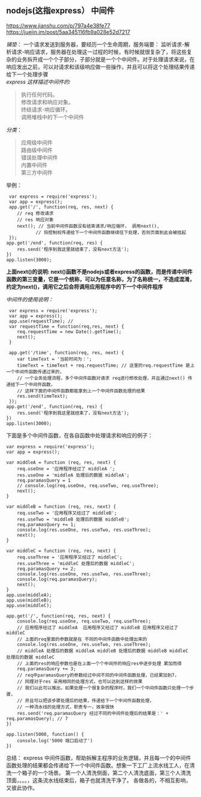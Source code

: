 ## nodejs(这指express） 中间件  
https://www.jianshu.com/p/797a4e38fe77
https://juejin.im/post/5aa345116fb9a028e52d7217

*铺垫*：
一个请求发送到服务器，要经历一个生命周期，服务端要： 监听请求-解析请求-响应请求，服务器在处理这一过程的时候，有时候就很复杂了，将这些复杂的业务拆开成一个个子部分，子部分就是一个个中间件。对于处理请求来说，在响应发出之前，可以对请求和该级响应做一些操作，并且可以将这个处理结果传递给下一个处理步骤   
*express 这样描述中间件的:*
> 执行任何代码。   
> 修改请求和响应对象。  
> 终结请求-响应循环。  
> 调用堆栈中的下一个中间件   

*分类*：
> 应用级中间件  
> 路由级中间件  
> 错误处理中间件  
> 内置中间件  
> 第三方中间件   

举例：
```
 var express = require('express');
 var app = express();
 app.get('/', function(req, res, next) {
    // req 修改请求
    // res 响应对象
    next(); // 当前中间件函数没有结束请求/响应循环， 调用next(), 
           // 将控制权传递给下一个中间件函数继续往下处理，否则页面到此会被挂起
 });
app.get('/end', function(req, res) {
    res.send('程序到我这里就结束了，没有next方法');
})
app.listen(3000);
```
**上面next()的说明: next()函数不是nodejs或者express的函数，而是传递中间件函数的第三变量，它是一个统称，可以为任意名称，为了名称统一，不造成混淆，约定为next()，调用它之后会将调用应用程序中的下一个中间件程序**   

*中间件的使用说明：*

```
 var express = require('express');
 var app = express();
 app.use(requestTime); // 
 var requestTime = function(req,res, next) {
    req.requestTime = new Date().getTime();
    next();
 }

 app.get('/time', function(req, res, next) {
    var timeText = '当前时间为：';
    timeText = timeText + req.requestTime; // 这里的req.requestTime 是上一个中间件函数传递过来的，
    // 一个业务处理流程，多个中间件函数对请求 req进行修改处理，并且通过next() 传递给下一个中间件函数，
    // 这样下面的中间件函数都能拿到上一个中间件函数处理的结果
    res.send(timeText);
 });
app.get('/end', function(req, res) {
    res.send('程序到我这里就结束了，没有next方法');
})
app.listen(3000);

```

下面是多个中间件函数，在各自函数中处理请求和响应的例子：
```
var express = require('express');
var app = express();

var middleA = function (req, res, next) {
    req.useOne = '应用程序经过了 middleA ';
    res.useOne = 'middleA 处理后的数据 middleA';
    req.paramasQuery = 1
    // console.log(req.useOne, req.useTwo, req.useThree);
    next();
}

var middleB = function (req, res, next) {
    req.useTwo = '应用程序又经过了 middleB';
    res.useTwo = 'middleB 处理后的数据 middleB';
    req.paramasQuery += 1;
    console.log(res.useOne, res.useTwo, res.useThree);
    next();
}

var middleC = function (req, res, next) {
    req.useThree = '应用程序又经过了 middleC';
    res.useThree = 'middleC 处理后的数据 middleC';
    req.paramasQuery += 2;
    console.log(res.useOne, res.useTwo, res.useThree);
    console.log(req.paramasQuery);
    next();
}
app.use(middleA);
app.use(middleB);
app.use(middleC);

app.get('/', function(req, res, next) {
    console.log(req.useOne, req.useTwo, req.useThree);
    // 应用程序经过了 middleA  应用程序又经过了 middleB 应用程序又经过了 middleC
    // 上面的req里面的参数就是在 不同的中间件函数中处理出来的
    console.log(res.useOne, res.useTwo, res.useThree);
    // middleA 处理后的数据 middleA middleB 处理后的数据 middleB middleC 处理后的数据 middleC
    // 上面的res的响应参数也是在上面一个个中间件的响应res中逐步处理 累加而得
    req.paramasQuery += 3;
    // req中paramasQuery的参数经过中间不同的中间件函数处理，已经累加到7，
    // 同理对于res 采用相同的处理方式，也可以达到这样的效果
    // 我们以此可以推出，如果处理一个很复杂的程序时，我们一个中间件函数只处理一个步骤，
    // 并且可以把该步骤处理后的结果，传递给下一个中间件函数处理，
    // 一种流水线的处理方式，职责专一，效率很快
    res.send('req.paramasQuery 经过不同的中间件处理后的结果是：' + req.paramasQuery); // 7
})

app.listen(5000, function() {
    console.log('5000 端口启动了')
})

```
总结：
    express 中间件函数，帮助拆解主程序的业务逻辑，并且每一个的中间件函数处理的结果都会传递给下一个中间件函数。想象一下工厂上流水线工人，在清洗一个箱子的一个场景。
    第一个人清洗侧面，第二个人清洗底面，第三个人清洗顶面，。。。，这条流水线结束后，箱子也就清洗干净了。
    各做各的，不相互影响，又彼此协作。
